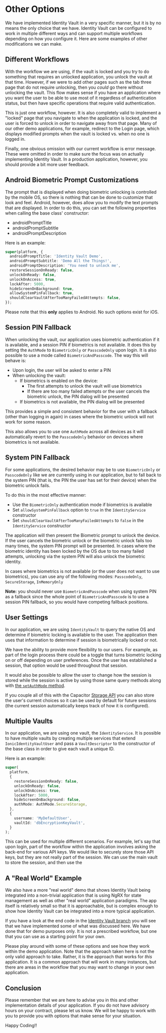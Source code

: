 # Other Options

We have implemented Identity Vault in a very specific manner, but it is by no means the only choice that we have. Identity Vault can be configured to work in multiple different ways and can support multiple workflows depending on how you configure it. Here are some examples of other modifications we can make.

## Different Workflows

With the workflow we are using, if the vault is locked and you try to do something that requires an unlocked application, you unlock the vault at that time. However, if we were to add other pages such as the tab three page that do not require unlocking, then you _could_ go there without unlocking the vault. This flow makes sense if you have an application where you want the user to be able to use most of it regardless of authentication status, but then have specific operations that require valid authentication.

This is just one workflow, however. It is also completely valid to implement a "locked" page that you navigate to when the application is locked, and the user is forced to unlock in order to navigate away from that page. Many of our other demo applications, for example, redirect to the Login page, which displays modified prompts when the vault is locked vs. when no one is logged in.

Finally, one obvious omission with our current workflow is error message. These were omitted in order to make sure the focus was on actually implementing Identity Vault. In a production application, however, you should provide a bit more user feedback.

## Android Biometric Prompt Customizations

The prompt that is displayed when doing biometric unlocking is controlled by the mobile OS, so there is nothing that can be done to customize that look and feel. Android, however, does allow you to modify the text prompts that are displayed. In order to do this, you can set the following properties when calling the base class' constructor:

- androidPromptTitle
- androidPromptSubtitle
- androidPromptDescription

Here is an example:

```typescript
super(platform, {
  androidPromptTitle: 'Identity Vault Demo',
  androidPromptSubtitle: 'Demo All the Things!',
  androidPromptDescription: 'You need to unlock me',
  restoreSessionOnReady: false,
  unlockOnReady: false,
  unlockOnAccess: true,
  lockAfter: 5000,
  hideScreenOnBackground: true,
  allowSystemPinFallback: true,
  shouldClearVaultAfterTooManyFailedAttempts: false,
});
```

Please note that this **only** applies to Android. No such options exist for iOS.

## Session PIN Fallback

When unlocking the vault, our application uses biometric authentication if it is available, and a session PIN if biometrics is not available. It does this by setting the `AuthMode` to `BiometricOnly` or `PasscodeOnly` upon login. It is also possible to use a mode called `BiometricAndPasscode`. The way this will behave is:

- Upon login, the user will be asked to enter a PIN
- When unlocking the vault:
  - If biometrics is enabled on the device:
    - The first attempts to unlock the vault will use biometrics
    - If there are too many failed attempts or the user cancels the biometric unlock, the PIN dialog will be presented
  - If biometrics is not available, the PIN dialog will be presented

This provides a simple and consistent behavior for the user with a fallback (other than logging in again) in cases where the biometric unlock will not work for some reason.

This also allows you to use one `AuthMode` across all devices as it will automatically revert to the `PasscodeOnly` behavior on devices where biometrics is not available.

## System PIN Fallback

For some applications, the desired behavior may be to use `BiometricOnly` or `PasscodeOnly` like we are currently using in our application, but to fall back to the system PIN (that is, the PIN the user has set for their device) when the biometric unlock fails.

To do this in the most effective manner:

- Use the `BiometricOnly` authentication mode if biometrics is available
- Set `allowSystemPinFallback` option to `true` in the `IdentityService` constructor
- Set `shouldClearVaultAfterTooManyFailedAttempts` to `false` in the `IdentityService` constructor

The application will then present the Biometric prompt to unlock the device. If the user cancels the biometric unlock or the biometric unlock fails too many times, the system PIN prompt will be presented. In cases where the biometric identity has been locked by the OS due to too many failed attempts, unlocking via the system PIN will also unlock the biometric identity.

In cases where biometrics is not available (or the user does not want to use biometrics), you can use any of the following modes: `PasscodeOnly`, `SecureStorage`, `InMemoryOnly`

**Note:** you should never use `BiometricAndPasscode` when using system PIN as a fallback since the whole point of `BiometricAndPasscode` is to use a session PIN fallback, so you would have competing fallback positions.

## User Settings

In our application, we are using `IdentityVault` to query the native OS and determine if biometric locking is available to the user. The application then uses that information to determine if session is biometrically locked or not.

We have the ability to provide more flexibility to our users. For example, as part of the login process there could be a toggle that turns biometric locking on or off depending on user preferences. Once the user has established a session, that option would be used throughout that session.

It would also be possible to allow the user to change how the session is stored while the session is active by using those same query methods along with [the `setAuthMode` method](https://ionicframework.com/docs/enterprise/identity-vault#setauthmode).

If you couple all of this with the Capacitor [Storage API](https://capacitorjs.com/docs/apis/storage) you can also store the user's current choices so it can be used by default for future sessions (the current session automatically keeps track of how it is configured).

## Multiple Vaults

In our application, we are using one vault, the `IdentityService`. It is possible to have multiple vaults by creating multiple services that extend `IonicIdentityVaultUser` and pass a `VaultDescriptor` to the constructor of the base class in order to give each vault a unique ID.

Here is an example:

```typescript
super(
  platform,
  {
    restoreSessionOnReady: false,
    unlockOnReady: false,
    unlockOnAccess: true,
    lockAfter: 5000,
    hideScreenOnBackground: false,
    authMode: AuthMode.SecureStorage,
  },
  {
    username: 'MyDefaultUser',
    vaultId: 'dbEncryptionKeyVault',
  }
);
```

This can be used for multiple different scenarios. For example, let's say that upon login, part of the workflow within the application involves asking the back-end for various API keys. We would like to securely store those API keys, but they are not really part of the session. We can use the main vault to store the session, and then use the

## A "Real World" Example

We also have a more "real world" demo that shows Identity Vault being integrated into a non-trivial application that is using NgRX for state management as well as other "real world" application paradigms. The app itself is relatively small so that it is approachable, but is complex enough to show how Identity Vault can be integrated into a more typical application.

If you have a look at the end code in the [Identity Vault branch](https://github.com/ionic-team/tea-taster-angular/tree/feature/identity-vault) you will see that we have implemented some of what was discussed here. We have done that for demo purposes only. It is not a prescribed workflow, but one that you can use as a starting point for your own.

Please play around with some of these options and see how they work within the demo application. Note that the approach taken here is not the only valid approach to take. Rather, it is the approach that works for _this_ application. It is a common approach that will work in many instances, but there are areas in the workflow that you may want to change in your own application.

## Conclusion

Please remember that we are here to advise you in this and other implementation details of your application. If you do not have advisory hours on your contract, please let us know. We will be happy to work with you to provide you with options that make sense for your situation.

Happy Coding!!
